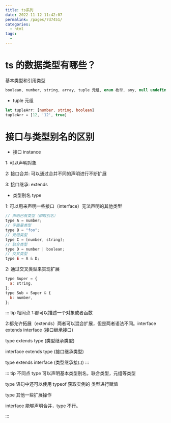 ```yaml
---
title: ts系列
date: 2022-11-12 11:42:07
permalink: /pages/7d7451/
categories:
  - html
tags:
  -
---
```


# ts 的数据类型有哪些？
基本类型和引用类型
```ts
boolean, number, string, array, tuple 元组, enum 枚举, any, null undefined 所以类型的子类型, void 空类型，方法没有返回值, never 任何类型的子类型，代表不会出现的值, object
```
* tuple 元组
```ts
let tupleArr: [number, string, boolean]
tupleArr = [12, '12', true]
```

# 接口与类型别名的区别

- 接口 instance

1: 可以声明对象

2: 接口合并: 可以通过合并不同的声明进行不断扩展

3: 接口继承: extends

- 类型别名 type

1: 可以用来声明一些接口（interface）无法声明的其他类型

```js
// 声明已有类型（即取别名）
type A = number;
// 字面量类型
type B = "foo";
// 元组类型
type C = [number, string];
// 联合类型
type D = number | boolean;
// 交叉类型
type E = A & D;
```

2: 通过交叉类型来实现扩展

```js
type Super = {
  a: string,
};
type Sub = Super & {
  b: number,
};
```

::: tip 相同点
1:都可以描述一个对象或者函数

2:都允许拓展（extends）两者可以混合扩展，但是两者语法不同。interface extends interface (接口继承接口)

type extends type (类型继承类型)

interface extends type (接口继承类型)

type extends interface (类型继承接口)
:::

::: tip 不同点
type 可以声明基本类型别名，联合类型，元组等类型

type 语句中还可以使用 typeof 获取实例的 类型进行赋值

type 其他一些扩展操作

interface 能够声明合并，type 不行。

:::

